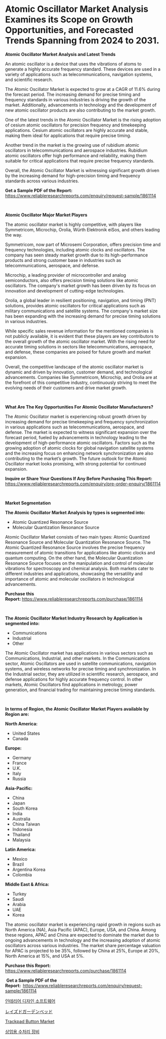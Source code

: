 <p><h1>Atomic Oscillator Market Analysis Examines its Scope on Growth Opportunities, and Forecasted Trends Spanning from 2024 to 2031.</h1></p><p><strong>Atomic Oscillator Market Analysis and Latest Trends</strong></p>
<p><p>An atomic oscillator is a device that uses the vibrations of atoms to generate a highly accurate frequency standard. These devices are used in a variety of applications such as telecommunications, navigation systems, and scientific research.</p><p>The Atomic Oscillator Market is expected to grow at a CAGR of 11.6% during the forecast period. The increasing demand for precise timing and frequency standards in various industries is driving the growth of the market. Additionally, advancements in technology and the development of new atomic oscillator products are also contributing to the market growth.</p><p>One of the latest trends in the Atomic Oscillator Market is the rising adoption of cesium atomic oscillators for precision frequency and timekeeping applications. Cesium atomic oscillators are highly accurate and stable, making them ideal for applications that require precise timing.</p><p>Another trend in the market is the growing use of rubidium atomic oscillators in telecommunications and aerospace industries. Rubidium atomic oscillators offer high performance and reliability, making them suitable for critical applications that require precise frequency standards.</p><p>Overall, the Atomic Oscillator Market is witnessing significant growth driven by the increasing demand for high-precision timing and frequency standards across various industries.</p></p>
<p><strong>Get a Sample PDF of the Report:&nbsp;</strong> <a href="https://www.reliableresearchreports.com/enquiry/request-sample/1861114">https://www.reliableresearchreports.com/enquiry/request-sample/1861114</a></p>
<p>&nbsp;</p>
<p><strong>Atomic Oscillator Major Market Players</strong></p>
<p><p>The atomic oscillator market is highly competitive, with players like Symmetricom, Microchip, Orolia, Würth Elektronik eiSos, and others leading the way. </p><p>Symmetricom, now part of Microsemi Corporation, offers precision time and frequency technologies, including atomic clocks and oscillators. The company has seen steady market growth due to its high-performance products and strong customer base in industries such as telecommunications, aerospace, and defense.</p><p>Microchip, a leading provider of microcontroller and analog semiconductors, also offers precision timing solutions like atomic oscillators. The company's market growth has been driven by its focus on innovation and development of cutting-edge technologies.</p><p>Orolia, a global leader in resilient positioning, navigation, and timing (PNT) solutions, provides atomic oscillators for critical applications such as military communications and satellite systems. The company's market size has been expanding with the increasing demand for precise timing solutions in various industries.</p><p>While specific sales revenue information for the mentioned companies is not publicly available, it is evident that these players are key contributors to the overall growth of the atomic oscillator market. With the rising need for accurate timing solutions in sectors like telecommunications, aerospace, and defense, these companies are poised for future growth and market expansion.</p><p>Overall, the competitive landscape of the atomic oscillator market is dynamic and driven by innovation, customer demand, and technological advancements. Companies like Symmetricom, Microchip, and Orolia are at the forefront of this competitive industry, continuously striving to meet the evolving needs of their customers and drive market growth.</p></p>
<p>&nbsp;</p>
<p><strong>What Are The Key Opportunities For Atomic Oscillator Manufacturers?</strong></p>
<p><p>The Atomic Oscillator market is experiencing robust growth driven by increasing demand for precise timekeeping and frequency synchronization in various applications such as telecommunications, aerospace, and defense. The market is expected to witness significant expansion over the forecast period, fueled by advancements in technology leading to the development of high-performance atomic oscillators. Factors such as the growing adoption of atomic clocks for global navigation satellite systems and the increasing focus on enhancing network synchronization are also contributing to the market’s growth. The future outlook for the Atomic Oscillator market looks promising, with strong potential for continued expansion.</p></p>
<p><strong>Inquire or Share Your Questions If Any Before Purchasing This Report:</strong> <a href="https://www.reliableresearchreports.com/enquiry/pre-order-enquiry/1861114">https://www.reliableresearchreports.com/enquiry/pre-order-enquiry/1861114</a></p>
<p>&nbsp;</p>
<p><strong>Market Segmentation</strong></p>
<p><strong>The Atomic Oscillator Market Analysis by types is segmented into:</strong></p>
<p><ul><li>Atomic Quantized Resonance Source</li><li>Molecular Quantization Resonance Source</li></ul></p>
<p><p>Atomic Oscillator Market consists of two main types: Atomic Quantized Resonance Source and Molecular Quantization Resonance Source. The Atomic Quantized Resonance Source involves the precise frequency measurement of atomic transitions for applications like atomic clocks and quantum computing. On the other hand, the Molecular Quantization Resonance Source focuses on the manipulation and control of molecular vibrations for spectroscopy and chemical analysis. Both markets cater to different industries and applications, showcasing the versatility and importance of atomic and molecular oscillators in technological advancements.</p></p>
<p><strong>Purchase this Report:&nbsp;</strong><a href="https://www.reliableresearchreports.com/purchase/1861114">https://www.reliableresearchreports.com/purchase/1861114</a></p>
<p>&nbsp;</p>
<p><strong>The Atomic Oscillator Market Industry Research by Application is segmented into:</strong></p>
<p><ul><li>Communications</li><li>Industrial</li><li>Other</li></ul></p>
<p><p>The Atomic Oscillator market has applications in various sectors such as Communications, Industrial, and other markets. In the Communications sector, Atomic Oscillators are used in satellite communications, navigation systems, and wireless networks for precise timing and synchronization. In the Industrial sector, they are utilized in scientific research, aerospace, and defense applications for highly accurate frequency control. In other markets, Atomic Oscillators find applications in metrology, power generation, and financial trading for maintaining precise timing standards.</p></p>
<p>&nbsp;</p>
<p><strong>In terms of Region, the Atomic Oscillator Market Players available by Region are:</strong></p>
<p>
    <p> <strong> North America: </strong>
        <ul>
            <li>United States</li>
            <li>Canada</li>
        </ul>
        </p> 
    <p> <strong> Europe: </strong>
        <ul>
            <li>Germany</li>
            <li>France</li>
            <li>U.K.</li>
            <li>Italy</li>
            <li>Russia</li>
        </ul>
        </p> 
    <p> <strong> Asia-Pacific: </strong>
        <ul>
            <li>China</li>
            <li>Japan</li>
            <li>South Korea</li>
            <li>India</li>
            <li>Australia</li>
            <li>China Taiwan</li>
            <li>Indonesia</li>
            <li>Thailand</li>
            <li>Malaysia</li>
        </ul>
        </p> 
    <p> <strong> Latin America: </strong>
        <ul>
            <li>Mexico</li>
            <li>Brazil</li>
            <li>Argentina Korea</li>
            <li>Colombia</li>
        </ul>
        </p> 
    <p> <strong> Middle East & Africa: </strong>
        <ul>
            <li>Turkey</li>
            <li>Saudi</li>
            <li>Arabia</li>
            <li>UAE</li>
            <li>Korea</li>
        </ul>
    </p>
    </p>
<p><p>The atomic oscillator market is experiencing rapid growth in regions such as North America (NA), Asia Pacific (APAC), Europe, USA, and China. Among these regions, APAC and China are expected to dominate the market due to ongoing advancements in technology and the increasing adoption of atomic oscillators across various industries. The market share percentage valuation for APAC is projected to be 35%, followed by China at 25%, Europe at 20%, North America at 15%, and USA at 5%.</p></p>
<p><strong>Purchase this Report: </strong><a href="https://www.reliableresearchreports.com/purchase/1861114">https://www.reliableresearchreports.com/purchase/1861114</a></p>
<p>&nbsp;<strong>Get a Sample PDF of the Report:&nbsp;&nbsp;</strong><a href="https://www.reliableresearchreports.com/enquiry/request-sample/1861114">https://www.reliableresearchreports.com/enquiry/request-sample/1861114</a></p>
<p><strong></strong></p>
<p><p><a href="https://github.com/Elenrrera7685/Market-Research-Report-List-1/blob/main/138249810997.md">인테리어 디자인 소프트웨어</a></p><p><a href="https://github.com/ReyesKohler20231/Market-Research-Report-List-1/blob/main/144581011833.md">レイズドガーデンベッド</a></p><p><a href="https://github.com/Whitneyboyettebo9kiw7yr13/Market-Research-Report-List-1/blob/main/trackpad-button-market.md">Trackpad Button Market</a></p><p><a href="https://github.com/sammyUltyylrich9067856/Market-Research-Report-List-1/blob/main/795259810998.md">상업용 수처리 장비</a></p></p>